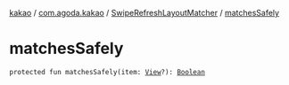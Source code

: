 [kakao](../../index.md) / [com.agoda.kakao](../index.md) / [SwipeRefreshLayoutMatcher](index.md) / [matchesSafely](./matches-safely.md)

# matchesSafely

`protected fun matchesSafely(item: `[`View`](https://developer.android.com/reference/android/view/View.html)`?): `[`Boolean`](https://kotlinlang.org/api/latest/jvm/stdlib/kotlin/-boolean/index.html)